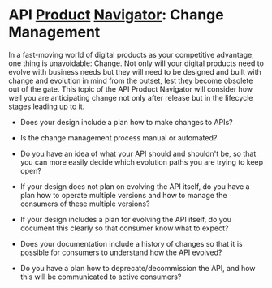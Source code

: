 # API [Product](./) [Navigator](../): Change Management

In a fast-moving world of digital products as your competitive advantage, one thing is unavoidable: Change. Not only will your digital products need to evolve with business needs but they will need to be designed and built with change and evolution in mind from the outset, lest they become obsolete out of the gate. This topic of the API Product Navigator will consider how well you are anticipating change not only after release but in the lifecycle stages leading up to it.

* Does your design include a plan how to make changes to APIs?

* Is the change management process manual or automated?

* Do you have an idea of what your API should and shouldn't be, so that you can more easily decide which evolution paths you are trying to keep open?

* If your design does not plan on evolving the API itself, do you have a plan how to operate multiple versions and how to manage the consumers of these multiple versions?

* If your design includes a plan for evolving the API itself, do you document this clearly so that consumer know what to expect?

* Does your documentation include a history of changes so that it is possible for consumers to understand how the API evolved?
 
* Do you have a plan how to deprecate/decommission the API, and how this will be communicated to active consumers?
